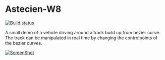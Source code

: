 # Astecien-W8

[![Build status](https://ci.appveyor.com/api/projects/status/xuuxla74p059tpw3?svg=true)](https://ci.appveyor.com/project/kalkie/astecien-w8)

A small demo of a vehicle driving around a track build up from bezier curve. The track can be manipulated in real time by changing the controlpoints of the bezier curves.

[![ScreenShot](https://i.vimeocdn.com/video/498229091.webp?mw=1500&q=70)](https://vimeo.com/113043809)


